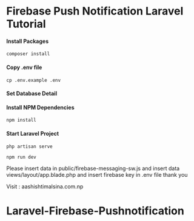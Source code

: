 # Firebase Push Notification Laravel Tutorial

#### Install Packages

```
composer install
```

#### Copy .env file

```
cp .env.example .env
```

#### Set Database Detail

#### Install NPM Dependencies

```
npm install
```

#### Start Laravel Project

```
php artisan serve
```

```
npm run dev
```

Please insert data in public/firebase-messaging-sw.js
and insert data views/layout/app.blade.php
and  insert firebase key in .env file thank you

Visit : aashishtimalsina.com.np
# Laravel-Firebase-Pushnotification
